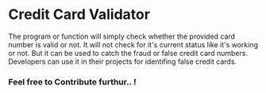 # Credit Card Validator

The program or function will simply check whether the provided card number is valid or not. It will not check for it's current status like it's working or not. But it can be used to catch the fraud or false credit card numbers. Developers can use it in their projects for identifing false credit cards.

### Feel free to Contribute furthur.. !
